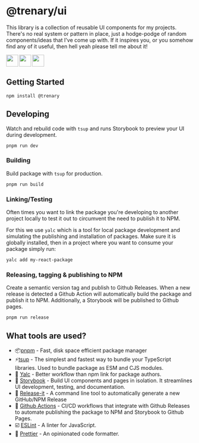 # @trenary/ui

This library is a collection of reusable UI components for my projects. There's no real system or pattern in place, just a hodge-podge of random components/ideas that I've come up with. If it inspires you, or you somehow find any of it useful, then hell yeah please tell me about it!

<a target="_blank" href="https://trenaryja.github.io/ui">
  <img src="https://img.shields.io/badge/Storybook-gray?logo=storybook" height="32" align="left" />
</a>

<a target="_blank" href="https://github.com/trenaryja/ui">
  <img src="https://img.shields.io/badge/Github-gray?logo=github" height="32" align="left" />
</a>

<a target="_blank" href="https://www.npmjs.com/package/@trenaryja/ui">
  <img src="https://img.shields.io/badge/npm-gray?logo=npm" height="32" />
</a>

## Getting Started

```console
npm install @trenary
```

## Developing

Watch and rebuild code with `tsup` and runs Storybook to preview your UI during development.

```console
pnpm run dev
```

### Building

Build package with `tsup` for production.

```console
pnpm run build
```

### Linking/Testing

Often times you want to link the package you're developing to another project locally to test it out to circumvent the need to publish it to NPM.

For this we use `yalc` which is a tool for local package development and simulating the publishing and installation of packages. Make sure it is globally installed, then in a project where you want to consume your package simply run:

```console
yalc add my-react-package
```

### Releasing, tagging & publishing to NPM

Create a semantic version tag and publish to Github Releases. When a new release is detected a Github Action will automatically build the package and publish it to NPM. Additionally, a Storybook will be published to Github pages.

```console
pnpm run release
```

## What tools are used?

- 📦[pnpm](https://pnpm.io/) - Fast, disk space efficient package manager
- ⚡️[tsup](https://github.com/egoist/tsup) - The simplest and fastest way to bundle your TypeScript libraries. Used to bundle package as ESM and CJS modules.
- 🔗 [Yalc](https://github.com/wclr/yalc) - Better workflow than npm link for package authors.
- 📖 [Storybook](https://storybook.js.org/) - Build UI components and pages in isolation. It streamlines UI development, testing, and documentation.
- 🔼 [Release-it](https://github.com/release-it/release-it/) - A command line tool to automatically generate a new GitHub/NPM Release
- 🐙 [Github Actions](https://docs.github.com/en/actions) - CI/CD workflows that integrate with Github Releases to automate publishing the package to NPM and Storybook to Github Pages.
- ☑️ [ESLint](https://eslint.org/) - A linter for JavaScript.
- 🎨 [Prettier](https://prettier.io/) - An opinionated code formatter.
